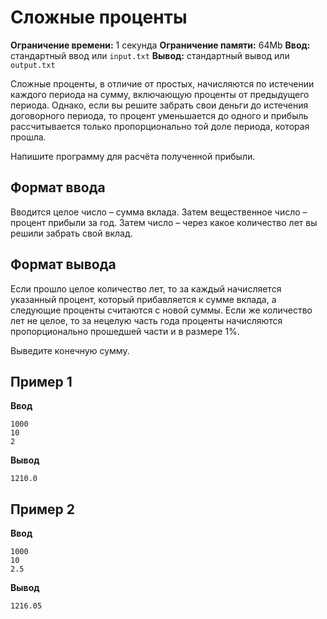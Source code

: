 # Сложные проценты

**Ограничение времени:** 1 секунда
**Ограничение памяти:** 64Mb
**Ввод:** стандартный ввод или `input.txt`
**Вывод:** стандартный вывод или `output.txt`

Сложные проценты, в отличие от простых, начисляются по истечении каждого периода на сумму, включающую проценты от предыдущего периода. Однако, если вы решите забрать свои деньги до истечения договорного периода, то процент уменьшается до одного и прибыль рассчитывается только пропорционально той доле периода, которая прошла.

Напишите программу для расчёта полученной прибыли.

## Формат ввода

Вводится целое число – сумма вклада.
Затем вещественное число – процент прибыли за год.
Затем число – через какое количество лет вы решили забрать свой вклад.

## Формат вывода

Если прошло целое количество лет, то за каждый начисляется указанный процент, который прибавляется к сумме вклада, а следующие проценты считаются с новой суммы. Если же количество лет не целое, то за нецелую часть года проценты начисляются пропорционально прошедшей части и в размере 1%.

Выведите конечную сумму.

## Пример 1

**Ввод**
```
1000
10
2
```

**Вывод**
```
1210.0
```

## Пример 2

**Ввод**
```
1000
10
2.5
```

**Вывод**
```
1216.05